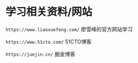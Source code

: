 # 学习相关资料/网站
`https://www.liaoxuefeng.com/`  廖雪峰的官方网站学习

`https://www.51cto.com/` 51CTO博客

`https://juejin.cn/` 掘金博客
